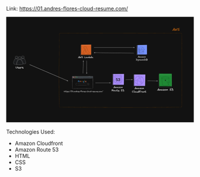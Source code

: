 Link: https://01.andres-flores-cloud-resume.com/

![Architecture](./img.png)

Technologies Used:
- Amazon Cloudfront
- Amazon Route 53
- HTML
- CSS
- S3